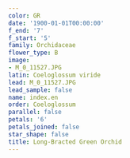 ```yaml
---
color: GR
date: '1900-01-01T00:00:00'
f_end: '7'
f_start: '5'
family: Orchidaceae
flower_type: B
image:
- M_0_11527.JPG
latin: Coeloglossum viride
lead: M_0_11527.JPG
lead_sample: false
name: index.en
order: Coeloglossum
parallel: false
petals: '6'
petals_joined: false
star_shape: false
title: Long-Bracted Green Orchid
---
```

